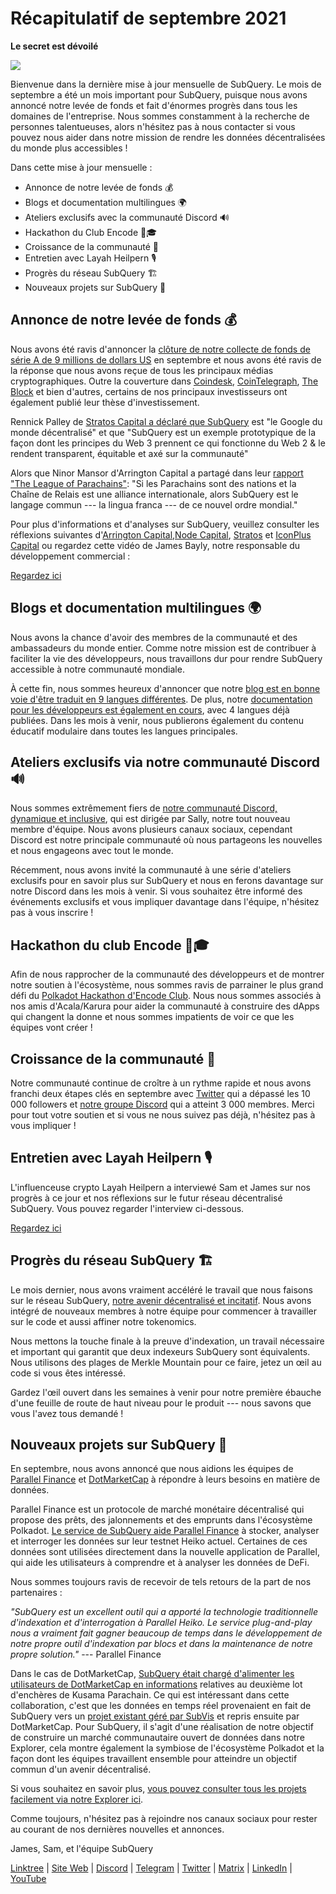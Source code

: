 # Récapitulatif de septembre 2021

**Le secret est dévoilé**

![](https://miro.medium.com/max/700/1*nU7PnYFMR6MMBfccYE_Ujg.png)

Bienvenue dans la dernière mise à jour mensuelle de SubQuery. Le mois de septembre a été un mois important pour SubQuery, puisque nous avons annoncé notre levée de fonds et fait d'énormes progrès dans tous les domaines de l'entreprise. Nous sommes constamment à la recherche de personnes talentueuses, alors n'hésitez pas à nous contacter si vous pouvez nous aider dans notre mission de rendre les données décentralisées du monde plus accessibles !

Dans cette mise à jour mensuelle :

- Annonce de notre levée de fonds 💰
- Blogs et documentation multilingues 🌍
- Ateliers exclusifs avec la communauté Discord 🔊
- Hackathon du Club Encode 👩🎓
- Croissance de la communauté 🚀
- Entretien avec Layah Heilpern 🎙
- Progrès du réseau SubQuery 🏗
- Nouveaux projets sur SubQuery 🤝

## Annonce de notre levée de fonds 💰

Nous avons été ravis d'annoncer la [clôture de notre collecte de fonds de série A de 9 millions de dollars US](../blogs/20210908-SubQuery-Announces-US%249-Million-Funding-Round.md) en septembre et nous avons été ravis de la réponse que nous avons reçue de tous les principaux médias cryptographiques. Outre la couverture dans [Coindesk](https://www.coindesk.com/business/2021/09/08/subquery-gets-9m-in-series-a-to-improve-access-to-blockchain-data-on-polkadot/), [CoinTelegraph](https://cointelegraph.com/news/subquery-raises-9m-for-polkadot-data-protocol), [The Block](https://www.theblockcrypto.com/post/116915/subquery-indexing-protocol-polkadot-funding-saft) et bien d'autres, certains de nos principaux investisseurs ont également publié leur thèse d'investissement.

Rennick Palley de [Stratos Capital a déclaré que SubQuery](https://medium.com/stratos-technologies/the-google-of-the-decentralized-world-our-investment-in-subquery-e6e7d949b00a) est "le Google du monde décentralisé" et que "SubQuery est un exemple prototypique de la façon dont les principes du Web 3 prennent ce qui fonctionne du Web 2 & le rendent transparent, équitable et axé sur la communauté"

Alors que Ninor Mansor d'Arrington Capital a partagé dans leur [rapport "The League of Parachains"](https://arringtonxrpcapital.com/2021/09/17/the-league-of-parachains-polkadot/): "Si les Parachains sont des nations et la Chaîne de Relais est une alliance internationale, alors SubQuery est le langage commun --- la lingua franca --- de ce nouvel ordre mondial."

Pour plus d'informations et d'analyses sur SubQuery, veuillez consulter les réflexions suivantes d'[Arrington Capital](https://arringtonxrpcapital.com/2021/09/08/building-the-multi-chain-world-announcing-our-investment-into-subquery/),[Node Capital](https://www.node.capital/blog-posts/a-subquery-to-supercharge-your-insights), [Stratos](https://medium.com/stratos-technologies/the-google-of-the-decentralized-world-our-investment-in-subquery-e6e7d949b00a) et [IconPlus Capital](https://medium.com/@iconpluscapital/understanding-the-aggregation-of-data-in-subquery-network-investment-thesis-90fe8f6b7abe) ou regardez cette vidéo de James Bayly, notre responsable du développement commercial :

[Regardez ici](https://youtu.be/NRn3E-ERIds)

## Blogs et documentation multilingues 🌍

Nous avons la chance d'avoir des membres de la communauté et des ambassadeurs du monde entier. Comme notre mission est de contribuer à faciliter la vie des développeurs, nous travaillons dur pour rendre SubQuery accessible à notre communauté mondiale.

À cette fin, nous sommes heureux d'annoncer que notre [blog est en bonne voie d'être traduit en 9 langues différentes](https://blog.subquery.network/). De plus, notre [documentation pour les développeurs est également en cours](https://doc.subquery.network/), avec 4 langues déjà publiées. Dans les mois à venir, nous publierons également du contenu éducatif modulaire dans toutes les langues principales.

## Ateliers exclusifs via notre communauté Discord 🔊

Nous sommes extrêmement fiers de [notre communauté Discord, dynamique et inclusive](https://discord.com/invite/subquery), qui est dirigée par Sally, notre tout nouveau membre d'équipe. Nous avons plusieurs canaux sociaux, cependant Discord est notre principale communauté où nous partageons les nouvelles et nous engageons avec tout le monde.

Récemment, nous avons invité la communauté à une série d'ateliers exclusifs pour en savoir plus sur SubQuery et nous en ferons davantage sur notre Discord dans les mois à venir. Si vous souhaitez être informé des événements exclusifs et vous impliquer davantage dans l'équipe, n'hésitez pas à vous inscrire !

## Hackathon du club Encode 👩🎓

Afin de nous rapprocher de la communauté des développeurs et de montrer notre soutien à l'écosystème, nous sommes ravis de parrainer le plus grand défi du [Polkadot Hackathon d'Encode Club](https://medium.com/encode-club/polkadot-hack-challenges-7cfeba1a4c0e). Nous nous sommes associés à nos amis d'Acala/Karura pour aider la communauté à construire des dApps qui changent la donne et nous sommes impatients de voir ce que les équipes vont créer !

## Croissance de la communauté 🚀

Notre communauté continue de croître à un rythme rapide et nous avons franchi deux étapes clés en septembre avec [Twitter](https://twitter.com/SubQueryNetwork) qui a dépassé les 10 000 followers et [notre groupe Discord](https://discord.com/invite/subquery) qui a atteint 3 000 membres. Merci pour tout votre soutien et si vous ne nous suivez pas déjà, n'hésitez pas à vous impliquer !

## Entretien avec Layah Heilpern 🎙

L'influenceuse crypto Layah Heilpern a interviewé Sam et James sur nos progrès à ce jour et nos réflexions sur le futur réseau décentralisé SubQuery. Vous pouvez regarder l'interview ci-dessous.

[Regardez ici](https://youtu.be/WApnpFjEofg)

## Progrès du réseau SubQuery 🏗

Le mois dernier, nous avons vraiment accéléré le travail que nous faisons sur le réseau SubQuery, [notre avenir décentralisé et incitatif](../blogs/20210614-Introducing-SubQuery-Network-The-Next-Big-Step-Towards-our-Decentralised-Future.md). Nous avons intégré de nouveaux membres à notre équipe pour commencer à travailler sur le code et aussi affiner notre tokenomics.

Nous mettons la touche finale à la preuve d'indexation, un travail nécessaire et important qui garantit que deux indexeurs SubQuery sont équivalents. Nous utilisons des plages de Merkle Mountain pour ce faire, jetez un œil au code si vous êtes intéressé.

Gardez l'œil ouvert dans les semaines à venir pour notre première ébauche d'une feuille de route de haut niveau pour le produit --- nous savons que vous l'avez tous demandé !

## Nouveaux projets sur SubQuery 🤝

En septembre, nous avons annoncé que nous aidions les équipes de [Parallel Finance](https://parallel.fi/) et [DotMarketCap](http://www.dotmarketcap.com/) à répondre à leurs besoins en matière de données.

Parallel Finance est un protocole de marché monétaire décentralisé qui propose des prêts, des jalonnements et des emprunts dans l'écosystème Polkadot. [Le service de SubQuery aide Parallel Finance](../customer_announcements/20210916-Parallel-Finance-is-Creating-the-next-DeFi-Platform-using-SubQuery.md) à stocker, analyser et interroger les données sur leur testnet Heiko actuel. Certaines de ces données sont utilisées directement dans la nouvelle application de Parallel, qui aide les utilisateurs à comprendre et à analyser les données de DeFi.

Nous sommes toujours ravis de recevoir de tels retours de la part de nos partenaires :

_"SubQuery est un excellent outil qui a apporté la technologie traditionnelle d'indexation et d'interrogation à Parallel Heiko. Le service plug-and-play nous a vraiment fait gagner beaucoup de temps dans le développement de notre propre outil d'indexation par blocs et dans la maintenance de notre propre solution."_ --- Parallel Finance

Dans le cas de DotMarketCap, [SubQuery était chargé d'alimenter les utilisateurs de DotMarketCap en informations](../customer_announcements/20210909-DotMarketCap-Launches-with-Support-from-SubQuery-and-SubVis.md) relatives au deuxième lot d'enchères de Kusama Parachain. Ce qui est intéressant dans cette collaboration, c'est que les données en temps réel provenaient en fait de SubQuery vers un [projet existant géré par SubVis](https://explorer.subquery.network/subquery/subvis-io/kusama-auction) et repris ensuite par DotMarketCap. Pour SubQuery, il s'agit d'une réalisation de notre objectif de construire un marché communautaire ouvert de données dans notre Explorer, cela montre également la symbiose de l'écosystème Polkadot et la façon dont les équipes travaillent ensemble pour atteindre un objectif commun d'un avenir décentralisé.

Si vous souhaitez en savoir plus, [vous pouvez consulter tous les projets facilement via notre Explorer ici](https://explorer.subquery.network/).

Comme toujours, n'hésitez pas à rejoindre nos canaux sociaux pour rester au courant de nos dernières nouvelles et annonces.

James, Sam, et l'équipe SubQuery

[Linktree](https://linktr.ee/subquerynetwork) | [Site Web](https://subquery.network/) | [Discord](https://discord.com/invite/78zg8aBSMG) | [Telegram](https://t.me/subquerynetwork) | [Twitter](https://twitter.com/subquerynetwork) | [Matrix](https://matrix.to/#/#subquery:matrix.org) | [LinkedIn](https://www.linkedin.com/company/subquery) | [YouTube](https://www.youtube.com/channel/UCi1a6NUUjegcLHDFLr7CqLw)
